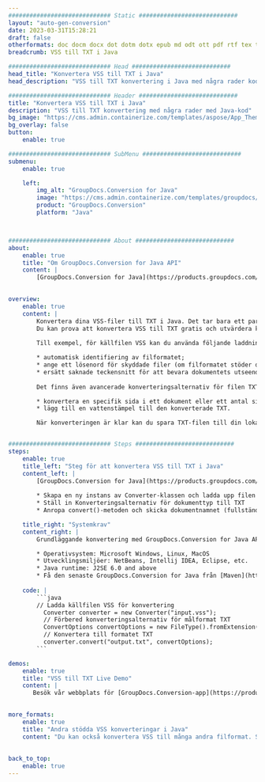 ```yaml
---
############################# Static ############################
layout: "auto-gen-conversion"
date: 2023-03-31T15:28:21
draft: false
otherformats: doc docm docx dot dotm dotx epub md odt ott pdf rtf tex txt vdx vsdm vsdx vssm vssx vstm vstx vsx vtx xps
breadcrumb: VSS till TXT i Java

############################# Head ############################
head_title: "Konvertera VSS till TXT i Java"
head_description: "VSS till TXT konvertering i Java med några rader kod. Konvertera över 160 filformat med hjälp av GroupDocs dokumentkonverterings-API för Java"

############################# Header ############################
title: "Konvertera VSS till TXT i Java"
description: "VSS till TXT konvertering med några rader med Java-kod"
bg_image: "https://cms.admin.containerize.com/templates/aspose/App_Themes/V3/images/bg/header1.png"
bg_overlay: false
button:
    enable: true

############################# SubMenu ############################
submenu:
    enable: true

    left:
        img_alt: "GroupDocs.Conversion for Java"
        image: "https://cms.admin.containerize.com/templates/groupdocs/images/product-logos/90x90-noborder/groupdocs-conversion-java.png"
        product: "GroupDocs.Conversion"
        platform: "Java"



############################# About ############################
about:
    enable: true
    title: "Om GroupDocs.Conversion for Java API"
    content: |
        [GroupDocs.Conversion for Java](https://products.groupdocs.com/conversion/java/) är ett avancerat filformatkonverterings-API för konvertering mellan populära bild- och dokumentformat som Microsoft Office, OpenDocument, PDF, HTML, e-post, CAD. och mycket mer med bara några rader kod. Det inbyggda API:t upptäcker automatiskt formaten för originaldokumenten och erbjuder många alternativ för att anpassa de konverterade dokumenten. Tillsammans med funktionen att extrahera information från ett dokument, stöder den också cachelagring av konverteringsresultaten till den lokala disken som standard. Men alla typer av cachelagring kan stödjas genom att implementera lämpliga gränssnitt - Amazon S3, Dropbox, Google Drive, Windows Azure, Reddis eller andra.
    

overview:
    enable: true
    content: |
        Konvertera dina VSS-filer till TXT i Java. Det tar bara ett par rader med Java-kod på valfri plattform, som Windows, Linux, macOS.
        Du kan prova att konvertera VSS till TXT gratis och utvärdera kvaliteten på konverteringsresultaten. Tillsammans med enkla filkonverteringsskript kan du prova mer sofistikerade alternativ för att ladda källfilen VSS och lagra TXT-utdata. 
        
        Till exempel, för källfilen VSS kan du använda följande laddningsalternativ:

        * automatisk identifiering av filformatet;
        * ange ett lösenord för skyddade filer (om filformatet stöder det);
        * ersätt saknade teckensnitt för att bevara dokumentets utseende.
        
        Det finns även avancerade konverteringsalternativ för filen TXT:

        * konvertera en specifik sida i ett dokument eller ett antal sidor;
        * lägg till en vattenstämpel till den konverterade TXT.

        När konverteringen är klar kan du spara TXT-filen till din lokala filsökväg eller till tredje parts lagring såsom FTP, Amazon S3, Google Drive, Dropbox etc. Observera - för att konvertera VSS till TXT behöver du inte installera någon ytterligare programvara, såsom MS Office, Open Office, Adobe Acrobat Reader etc.


############################# Steps ############################
steps:
    enable: true
    title_left: "Steg för att konvertera VSS till TXT i Java"
    content_left: |
        [GroupDocs.Conversion for Java](https://products.groupdocs.com/conversion/java/) låter utvecklare enkelt konvertera VSS fil till TXT med några rader kod.
        
        * Skapa en ny instans av Converter-klassen och ladda upp filen VSS med den fullständiga sökvägen
        * Ställ in Konverteringsalternativ för dokumenttyp till TXT
        * Anropa convert()-metoden och skicka dokumentnamnet (fullständig sökväg) och formatet (TXT) som en parameter

    title_right: "Systemkrav"
    content_right: |
        Grundläggande konvertering med GroupDocs.Conversion for Java API kan göras med bara några rader kod. Våra API:er stöds på alla större plattformar och operativsystem. Innan du kör koden nedan, se till att du har följande förutsättningar installerade på ditt system.

        * Operativsystem: Microsoft Windows, Linux, MacOS
        * Utvecklingsmiljöer: NetBeans, Intellij IDEA, Eclipse, etc.
        * Java runtime: J2SE 6.0 and above
        * Få den senaste GroupDocs.Conversion for Java från [Maven](https://repository.groupdocs.com/webapp/#/artifacts/browse/tree/General/repo/com/groupdocs/groupdocs-conversion)
         
    code: |
        ```java    
        // Ladda källfilen VSS för konvertering
          Converter converter = new Converter("input.vss");
          // Förbered konverteringsalternativ för målformat TXT
          ConvertOptions convertOptions = new FileType().fromExtension("txt").getConvertOptions();
          // Konvertera till formatet TXT
          converter.convert("output.txt", convertOptions);
        ```

demos:
    enable: true
    title: "VSS till TXT Live Demo"
    content: |
       Besök vår webbplats för [GroupDocs.Conversion-app](https://products.groupdocs.app/conversion/family) och försök konvertera VSS till TXT nu. Den kostnadsfria demon har följande fördelar
          

more_formats:
    enable: true
    title: "Andra stödda VSS konverteringar i Java"
    content: "Du kan också konvertera VSS till många andra filformat. Se listan nedan."
       
       
back_to_top:
    enable: true
---
```

